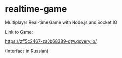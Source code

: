 # realtime-game
Multiplayer Real-time Game with Node.js and Socket.IO


Link to Game:

https://zff5c2467-za0b68389-gtw.qovery.io/

(Interface in Russian)
